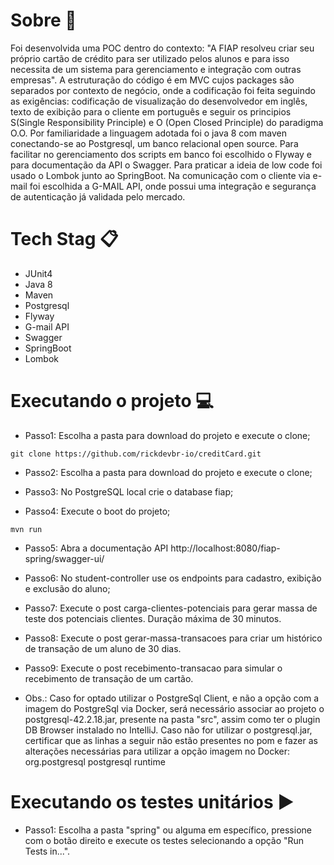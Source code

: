 # Sobre :blue_book:
Foi desenvolvida uma POC dentro do contexto: "A FIAP resolveu criar seu próprio cartão de crédito para ser utilizado pelos alunos e para isso necessita de um sistema para gerenciamento e integração com outras empresas". A estruturação do código é em MVC cujos packages são separados por contexto de negócio, onde a codificação foi feita seguindo as exigências: codificação de visualização do desenvolvedor em inglês, texto de exibição para o cliente em português e seguir os principios S(Single Responsibility Principle) e O (Open Closed Principle) do paradigma O.O. Por familiaridade a linguagem adotada foi o java 8 com maven conectando-se ao Postgresql, um banco relacional open source. Para facilitar no gerenciamento dos scripts em banco foi escolhido o Flyway e para documentação da API o Swagger. Para praticar a ideia de low code foi usado o Lombok junto ao SpringBoot. Na comunicação com o cliente via e-mail foi escolhida a G-MAIL API, onde possui uma integração e segurança de autenticação já validada pelo mercado.

# Tech Stag :clipboard:
- JUnit4
- Java 8
- Maven
- Postgresql
- Flyway
- G-mail API
- Swagger
- SpringBoot
- Lombok

# Executando o projeto :computer:
- Passo1: Escolha a pasta para download do projeto e execute o clone;
```
git clone https://github.com/rickdevbr-io/creditCard.git
```
- Passo2: Escolha a pasta para download do projeto e execute o clone;

- Passo3: No PostgreSQL local crie o database fiap;

- Passo4: Execute o boot do projeto;
```
mvn run
```
- Passo5: Abra a documentação API http://localhost:8080/fiap-spring/swagger-ui/

- Passo6: No student-controller use os endpoints para cadastro, exibição e exclusão do aluno;

- Passo7: Execute o post carga-clientes-potenciais para gerar massa de teste dos potenciais clientes. Duração máxima de 30 minutos.

- Passo8: Execute o post gerar-massa-transacoes para criar um histórico de transação de um aluno de 30 dias.

- Passo9: Execute o post recebimento-transacao para simular o recebimento de transação de um cartão.

- Obs.: Caso for optado utilizar o PostgreSql Client, e não a opção com a imagem do PostgreSql via Docker, será necessário associar ao projeto o postgresql-42.2.18.jar, presente na pasta "src", assim como ter o plugin DB Browser instalado no IntelliJ.
Caso não for utilizar o postgresql.jar, certificar que as linhas a seguir não estão presentes no pom e fazer as alterações necessárias para utilizar a opção imagem no Docker:
		<dependency>
			<groupId>org.postgresql</groupId>
			<artifactId>postgresql</artifactId>
			<scope>runtime</scope>
		</dependency>

# Executando os testes unitários :arrow_forward:
- Passo1: Escolha a pasta "spring" ou alguma em específico, pressione com o botão direito e execute os testes selecionando a opção "Run Tests in...".

